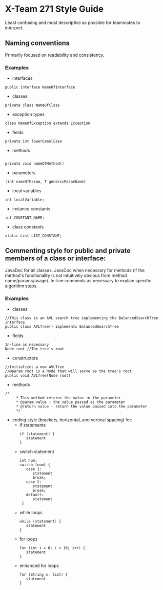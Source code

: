 # X-Team 271 Style Guide 

Least confusing and most descriptive as possible for teammates to interpret.

## Naming conventions

Primarily focused on readability and consistency.

### Examples
* interfaces
```
public interface NameOfInterface
```
* classes
```
private class NameOfClass
```
* exception types
```
class NameOfException extends Exception
```
* fields
```
private int lowerCamelCase
```
* methods
```

private void nameOfMethod() 
```
* parameters
```
(int nameOfParam, T genericParamName)
```
* local variables
```
int localVariable;
```
* instance constants
```
int CONSTANT_NAME;
```
* class constants
```
static List LIST_CONSTANT;
```

## Commenting style for public and private members of a class or interface:


JavaDoc for all classes. JavaDoc when necessary for methods (if the method's functionality is not intuitively
obvious from method name/params/usage). In-line comments as necessary to explain specific algorithm steps.

### Examples

* classes
```
//This class is an AVL search tree implementing the BalancedSearchTree interface
public class AVLTree() implements BalancedSearchTree
```
* fields
```
In-line as necessary
Node root //The tree's root
```
* constructors
```
//Initializes a new AVLTree
//@param root is a Node that will serve as the tree's root
public void AVLTree(Node root)
```

* methods
```
/*
     * This method returns the value in the parameter
     * @param value - the value passed as the parameter
     * @return value - return the value passed into the parameter
     */
```
* coding style (brackets, horizontal, and vertical spacing) for:
  * if statements
     ```
     if (statement) {
        statement
     }
     ```
  * switch statement
     ```
     int num;
     switch (num) {
        case 1:
           statement
           break;
        case 2: 
           statement
           break;
        default:
           statement
      }
      ```  
  * while loops
      ```
      while (statement) {
         statement
      }
      ```
  * for loops
      ```
      for (int i = 0; i < 10; i++) {
         statement
      }
      ```
  * enhanced for loops
      ```
      for (String s: list) {
         statement
      }
      ```
